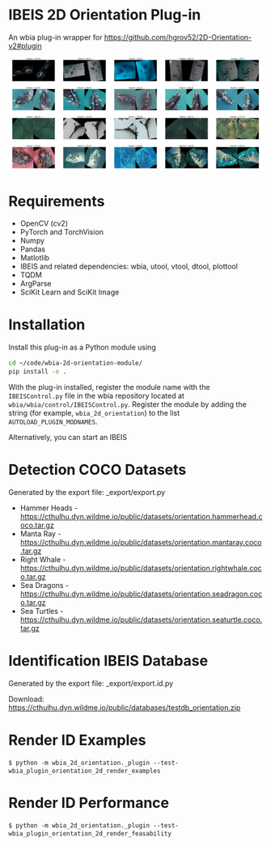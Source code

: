 # IBEIS 2D Orientation Plug-in
An wbia plug-in wrapper for https://github.com/hgrov52/2D-Orientation-v2#plugin

![Image of Predictions](_images/example-v2.jpg)

# Requirements

* OpenCV (cv2)
* PyTorch and TorchVision
* Numpy
* Pandas
* Matlotlib
* IBEIS and related dependencies: wbia, utool, vtool, dtool, plottool
* TQDM
* ArgParse
* SciKit Learn and SciKit Image

# Installation

Install this plug-in as a Python module using

```bash
cd ~/code/wbia-2d-orientation-module/
pip install -e .
```

With the plug-in installed, register the module name with the `IBEISControl.py` file
in the wbia repository located at `wbia/wbia/control/IBEISControl.py`.  Register
the module by adding the string (for example, `wbia_2d_orientation`) to the
list `AUTOLOAD_PLUGIN_MODNAMES`.

Alternatively, you can start an IBEIS 

# Detection COCO Datasets

Generated by the export file: \_export/export.py

* Hammer Heads - https://cthulhu.dyn.wildme.io/public/datasets/orientation.hammerhead.coco.tar.gz
* Manta Ray  - https://cthulhu.dyn.wildme.io/public/datasets/orientation.mantaray.coco.tar.gz
* Right Whale - https://cthulhu.dyn.wildme.io/public/datasets/orientation.rightwhale.coco.tar.gz
* Sea Dragons - https://cthulhu.dyn.wildme.io/public/datasets/orientation.seadragon.coco.tar.gz
* Sea Turtles - https://cthulhu.dyn.wildme.io/public/datasets/orientation.seaturtle.coco.tar.gz

# Identification IBEIS Database

Generated by the export file: \_export/export.id.py

Download: https://cthulhu.dyn.wildme.io/public/databases/testdb_orientation.zip

# Render ID Examples
```
$ python -m wbia_2d_orientation._plugin --test-wbia_plugin_orientation_2d_render_examples
```

# Render ID Performance
```
$ python -m wbia_2d_orientation._plugin --test-wbia_plugin_orientation_2d_render_feasability
```